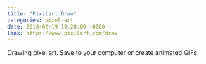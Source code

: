```yaml
---
title: "Pixilart Draw"
categories: pixel-art
date: 2018-02-19 19:20:00 -0000
link: https://www.pixilart.com/draw
---
```

Drawing pixel art. Save to your computer or create animated GIFs.